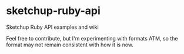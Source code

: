 sketchup-ruby-api
=================

Sketchup Ruby API examples and wiki


Feel free to contribute, but I'm experimenting with formats ATM, so the format may not remain consistent with how it is now.
